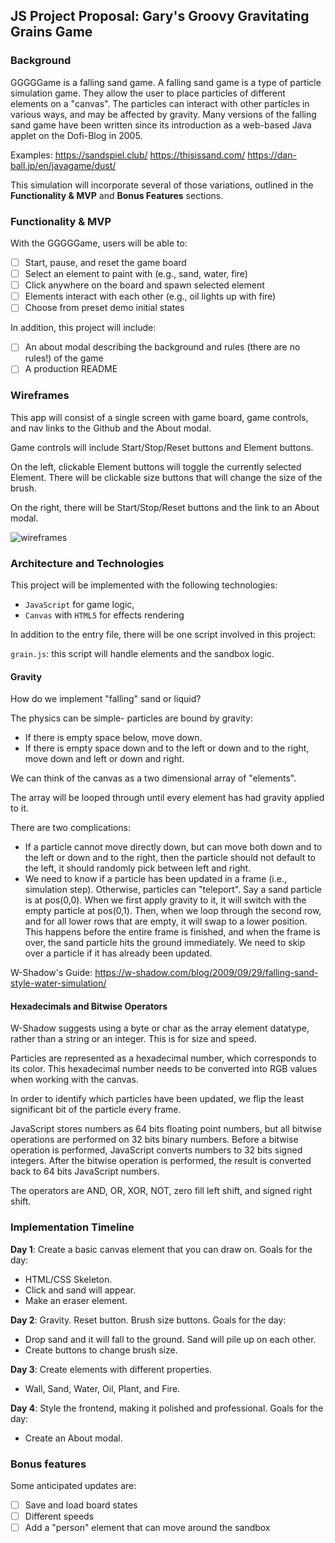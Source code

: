## JS Project Proposal: Gary's Groovy Gravitating Grains Game

### Background

GGGGGame is a falling sand game. A falling sand game is a type of particle simulation game. They allow the user to place particles of different elements on a "canvas". The particles can interact with other particles in various ways, and may be affected by gravity. Many versions of the falling sand game have been written since its introduction as a web-based Java applet on the Dofi-Blog in 2005.

Examples: 
https://sandspiel.club/
https://thisissand.com/
https://dan-ball.jp/en/javagame/dust/

This simulation will incorporate several of those variations, outlined in the **Functionality & MVP** and **Bonus Features** sections.  

### Functionality & MVP  

With the GGGGGame, users will be able to:

- [ ] Start, pause, and reset the game board
- [ ] Select an element to paint with (e.g., sand, water, fire)
- [ ] Click anywhere on the board and spawn selected element
- [ ] Elements interact with each other (e.g., oil lights up with fire)
- [ ] Choose from preset demo initial states

In addition, this project will include:

- [ ] An about modal describing the background and rules (there are no rules!) of the game
- [ ] A production README

### Wireframes

This app will consist of a single screen with game board, game controls, and nav links to the Github and the About modal. 

Game controls will include Start/Stop/Reset buttons and Element buttons.  

On the left, clickable Element buttons will toggle the currently selected Element. There will be clickable size buttons that will change the size of the brush.

On the right, there will be Start/Stop/Reset buttons and the link to an About modal.

![wireframes](https://i.imgur.com/J55TB1r.png)

### Architecture and Technologies

This project will be implemented with the following technologies:

- `JavaScript` for game logic,
- `Canvas` with `HTML5` for effects rendering

In addition to the entry file, there will be one script involved in this project:

`grain.js`: this script will handle elements and the sandbox logic.

#### Gravity
How do we implement "falling" sand or liquid? 

The physics can be simple- particles are bound by gravity:
* If there is empty space below, move down.
* If there is empty space down and to the left or down and to the right, move down and left or down and right.

We can think of the canvas as a two dimensional array of "elements". 

The array will be looped through until every element has had gravity applied to it.

There are two complications:
* If a particle cannot move directly down, but can move both down and to the left or down and to the right, then the particle should not default to the left, it should randomly pick between left and right.
* We need to know if a particle has been updated in a frame (i.e., simulation step). Otherwise, particles can "teleport". Say a sand particle is at pos(0,0). When we first apply gravity to it, it will switch with the empty particle at pos(0,1). Then, when we loop through the second row, and for all lower rows that are empty, it will swap to a lower position. This happens before the entire frame is finished, and when the frame is over, the sand particle hits the ground immediately. We need to skip over a particle if it has already been updated.

W-Shadow's Guide: https://w-shadow.com/blog/2009/09/29/falling-sand-style-water-simulation/

#### Hexadecimals and Bitwise Operators
W-Shadow suggests using a byte or char as the array element datatype, rather than a string or an integer. This is for size and speed.

Particles are represented as a hexadecimal number, which corresponds to its color. This hexadecimal number needs to be converted into RGB values when working with the canvas. 

In order to identify which particles have been updated, we flip the least significant bit of the particle every frame.

JavaScript stores numbers as 64 bits floating point numbers, but all bitwise operations are performed on 32 bits binary numbers. Before a bitwise operation is performed, JavaScript converts numbers to 32 bits signed integers. After the bitwise operation is performed, the result is converted back to 64 bits JavaScript numbers.

The operators are AND, OR, XOR, NOT, zero fill left shift, and signed right shift.

### Implementation Timeline

**Day 1**: Create a basic canvas element that you can draw on. Goals for the day:

- HTML/CSS Skeleton.
- Click and sand will appear. 
- Make an eraser element.

**Day 2**: Gravity. Reset button. Brush size buttons. Goals for the day:

- Drop sand and it will fall to the ground. Sand will pile up on each other.
- Create buttons to change brush size.

**Day 3**: Create elements with different properties.

- Wall, Sand, Water, Oil, Plant, and Fire.

**Day 4**: Style the frontend, making it polished and professional. Goals for the day:

- Create an About modal.

### Bonus features

Some anticipated updates are:

- [ ] Save and load board states
- [ ] Different speeds
- [ ] Add a "person" element that can move around the sandbox